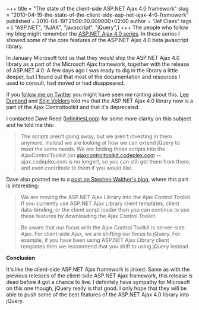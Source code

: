 +++
title = "The state of the client-side ASP.NET Ajax 4.0 framework"
slug = "2010-04-19-the-state-of-the-client-side-asp-net-ajax-4-0-framework"
published = 2010-04-19T21:00:00.009000+02:00
author = "Jef Claes"
tags = [ "ASP.NET", "AJAX", "javascript", "jQuery",]
+++
The people who follow my blog might remember the [ASP.NET Ajax 4.0
series](http://jclaes.blogspot.com/2010/01/wrapping-up-an-introduction-to-aspnet.html).
In these series I showed some of the core features of the ASP.NET Ajax
4.0 beta javascript library.  
  
In January Microsoft told us that they would ship the ASP.NET Ajax 4.0
library as a part of the Microsoft Ajax framework, together with the
release of ASP.NET 4.0. A few days ago I was ready to dig in the library
a little deeper, but I found out that most of the documentation and
resources I used to consult, had moved or had disappeared.  
  
If you [follow me on Twitter](http://twitter.com/JefClaes) you might
have seen me ranting about this. [Lee
Dumond](http://twitter.com/LeeDumond) and [Stijn
Volders](http://twitter.com/one75) told me that the ASP.NET Ajax 4.0
library now is a part of the Ajax Controltoolkit and that it's
deprecated.  
  
I contacted Dave Reed
([InfinitiesLoop](http://weblogs.asp.net/infinitiesloop/)) for some more
clarity on this subject and he told me this:  

> The scripts aren't going away, but we aren't investing in them
> anymore, instead we are looking at how we can extend jQuery to meet
> the same needs. We are folding those scripts into the
> AjaxControlToolkit (on
> [ajaxcontroltoolkit.codeplex.com](http://ajaxcontroltoolkit.codeplex.com/)
> -- ajax.codeplex.com is no longer), so you can still get them from
> there, and even contribute to them if you would like.

  
Dave also pointed me to a [post on Stephen Walther's
blog](http://stephenwalther.com/blog/archive/2010/03/16/microsoft-jquery-and-templating.aspx),
where this part is interesting:  

> We are moving the ASP.NET Ajax Library into the Ajax Control Toolkit.
> If you currently use ASP.NET Ajax Library client templates, client
> data-binding, or the client script loader then you can continue to use
> these features by downloading the Ajax Control Toolkit.  
>   
> Be aware that our focus with the Ajax Control Toolkit is server-side
> Ajax. For client-side Ajax, we are shifting our focus to jQuery. For
> example, if you have been using ASP.NET Ajax Library client templates
> then we recommend that you shift to using jQuery instead.

  
<span style="font-weight:bold;">Conclusion</span>  
  
It's like the client-side ASP.NET Ajax framework is jinxed. Same as with
the previous releases of the client-side ASP.NET Ajax framework, this
release is dead before it got a chance to live. I definitely have
sympathy for Microsoft on this one though, jQuery really is that good. I
only hope that they will be able to push some of the best features of
the ASP.NET Ajax 4.0 library into jQuery.
